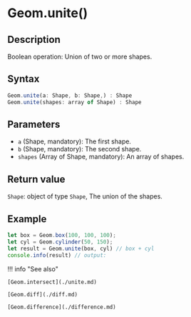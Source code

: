 # Geom.unite()

## Description
Boolean operation: Union of two or more shapes.

## Syntax
```javascript
Geom.unite(a: Shape, b: Shape,) : Shape
Geom.unite(shapes: array of Shape) : Shape
```

## Parameters
- `a` (Shape, mandatory): The first shape.
- `b` (Shape, mandatory): The second shape.
- `shapes` (Array of Shape, mandatory): An array of shapes.

## Return value
`Shape`: object of type `Shape`, The union of the shapes.

## Example
```javascript linenums="1"
let box = Geom.box(100, 100, 100);
let cyl = Geom.cylinder(50, 150);
let result = Geom.unite(box, cyl) // box + cyl
console.info(result) // output:
```

!!! info "See also"

    [Geom.intersect](./unite.md)

    [Geom.diff](./diff.md)

    [Geom.difference](./difference.md)
